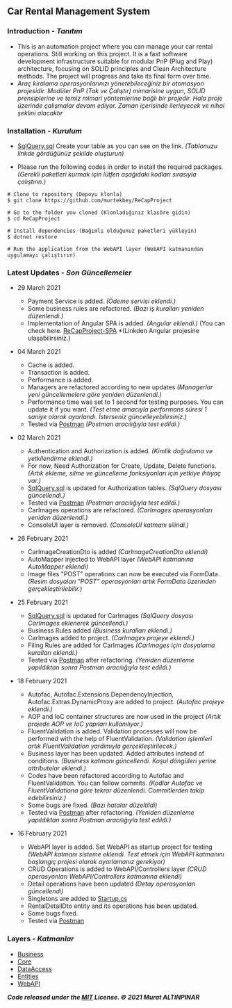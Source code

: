 ## __Car Rental Management System__

### Introduction - *Tanıtım*
- This is an automation project where you can manage your car rental operations. Still working on this project. It is a fast software development infrastructure suitable for modular PnP (Plug and Play) architecture, focusing on SOLID principles and Clean Architecture methods. The project will progress and take its final form over time.
- *Araç kiralama operasyonlarınızı yönetebileceğiniz bir otomasyon projesidir. Modüler PnP (Tak ve Çalıştır) mimarisine uygun, SOLID prensiplerine ve temiz mimari yöntemlerine bağlı bir projedir. Hala proje üzerinde çalışmalar devam ediyor. Zaman içerisinde ilerleyecek ve nihai şeklini alacaktır*

### Installation - *Kurulum*
- [SqlQuery.sql](https://github.com/murtekbey/ReCapProject/blob/master/SQLQuery.sql) Create your table as you can see on the link. *(Tablonuzu linkde gördüğünüz şekilde oluşturun)*

- Please run the following codes in order to install the required packages. *(Gerekli paketleri kurmak için lütfen aşağıdaki kodları sırasıyla çalıştırın.)*
```
# Clone to repository (Depoyu klonla)
$ git clone https://github.com/murtekbey/ReCapProject

# Go to the folder you cloned (Klonladığınız klasöre gidin)
$ cd ReCapProject

# Install dependencies (Bağımlı olduğunuz paketleri yükleyin)
$ dotnet restore

# Run the application from the WebAPI layer (WebAPI katmanından uygulamayı çalıştırın)
```

### Latest Updates - *Son Güncellemeler*
- 29 March 2021
	- Payment Service is added. *(Ödeme servisi eklendi.)*
	- Some business rules are refactored. *(Bazı iş kuralları yeniden düzenlendi.)*
	- Implementation of Angular SPA is added.  *(Angular eklendi.)*
	(You can check here. [ReCapProject-SPA](https://github.com/murtekbey/ReCapProject-SPA) *(Linkden Angular projesine ulaşabilirsiniz.)

- 04 March 2021
	- Cache is added.
	- Transaction is added.
	- Performance is added.
	- Managers are refactored according to new updates *(Managerlar yeni güncellemelere göre yeniden düzenlendi.)*
	- Performance time was set to 1 second for testing purposes. You can update it if you want. *(Test etme amacıyla performans süresi 1 saniye olarak ayarlandı. İsterseniz güncelleyebilirsiniz.)*
	- Tested via [Postman](https://www.postman.com/) *(Postman aracılığıyla test edildi.)*


- 02 March 2021
	- Authentication and Authorization is added. *(Kimlik doğrulama ve yetkilendirme eklendi.)*
	- For now, Need Authorization for Create, Update, Delete functions. *(Artık ekleme, silme ve güncelleme fonksiyonları için yetkiye ihtiyaç var.)*
	- [SqlQuery.sql](https://github.com/murtekbey/ReCapProject/blob/master/SQLQuery.sql) is updated for Authorization tables. *(SqlQuery dosyası güncellendi.)*
	- Tested via [Postman](https://www.postman.com/) *(Postman aracılığıyla test edildi.)*
	- CarImages operations are refactored. *(CarImages operasyonları yeniden düzenlendi.)*
	- ConsoleUI layer is removed. *(ConsoleUI katmanı silindi.)*

- 26 February 2021
	- CarImageCreationDto is added *(CarImageCreationDto eklendi)*
	- AutoMapper injected to WebAPI layer *(WebAPI katmanına AutoMapper eklendi)*
	- Image files "POST" operations can now be executed via FormData. *(Resim dosyaları "POST" operasyonları artık FormData üzerinden gerçekleştirilebilir.)*

- 25 February 2021
	- [SqlQuery.sql](https://github.com/murtekbey/ReCapProject/blob/master/SQLQuery.sql) is updated for CarImages *(SqlQuery dosyası CarImages eklenerek güncellendi.)*
	- Business Rules added *(Business kuralları eklendi.)*
	- CarImages added to project. *(CarImages projeye eklendi.)*
	- Filing Rules are added for CarImages *(CarImages için dosyalama kuralları eklendi.)*
	- Tested via [Postman](https://www.postman.com/) after refactoring. *(Yeniden düzenleme yapıldıktan sonra Postman aracılığıyla test edildi.)*

- 18 February 2021
	- Autofac, Autofac.Extensions.DependencyInjection, Autofac.Extras.DynamicProxy are added to project. *(Autofac projeye eklendi.)*
	- AOP and IoC container structures are now used in the project *(Artık projede AOP ve IoC yapıları kullanılıyor.)*
	- FluentValidation is added. Validation processes will now be performed with the help of FluentValidation. *(Validation işlemleri artık FluentValidation yardımıyla gerçekleştirilecek.)*
	- Business layer has been updated. Added attributes instead of conditions. *(Business katmanı güncellendi. Koşul döngüleri yerine attributelar eklendi.)*
	- Codes have been refactored according to Autofac and FluentValidation. You can follow commits. *(Kodlar Autofac ve FluentValidationa göre tekrar düzenlendi. Commitlerden takip edebilirsiniz.)*
	- Some bugs are fixed. *(Bazı hatalar düzeltildi)*
	- Tested via [Postman](https://www.postman.com/) after refactoring. *(Yeniden düzenleme yapıldıktan sonra Postman aracılığıyla test edildi.)*

- 16 February 2021
	- WebAPI layer is added. Set WebAPI as startup project for testing *(WebAPI katmanı sisteme eklendi. Test etmek için WebAPI katmanını başlangıç projesi olarak ayarlamanız gerekiyor)*
	- CRUD Operations is added to WebAPI/Controllers layer *(CRUD operasyonları WebAPI/Controllers katmanına eklendi)*
	- Detail operations have been updated *(Detay operasyonları güncellendi)*
	- Singletons are added to [Startup.cs](https://github.com/murtekbey/ReCapProject/tree/master/WebAPI/Startup.cs)
	- RentalDetailDto entity and its operations has been updated.
	- Some bugs fixed.
	- Tested via [Postman](https://www.postman.com/)

### Layers - *Katmanlar*
- [Business](https://github.com/murtekbey/ReCapProject/tree/master/Business)
- [Core](https://github.com/murtekbey/ReCapProject/tree/master/Core)
- [DataAccess](https://github.com/murtekbey/ReCapProject/tree/master/DataAccess)
- [Entities](https://github.com/murtekbey/ReCapProject/tree/master/Entities)
- [WebAPI](https://github.com/murtekbey/ReCapProject/tree/master/WebAPI)

_**Code released under the [MIT](https://github.com/murtekbey/ReCapProject/blob/master/LICENSE) License. © 2021 Murat ALTINPINAR**_